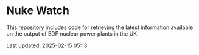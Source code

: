 # Nuke Watch

This repository includes code for retrieving the latest information available on the output of EDF nuclear power plants in the UK.

Last updated: 2025-02-15 05:13